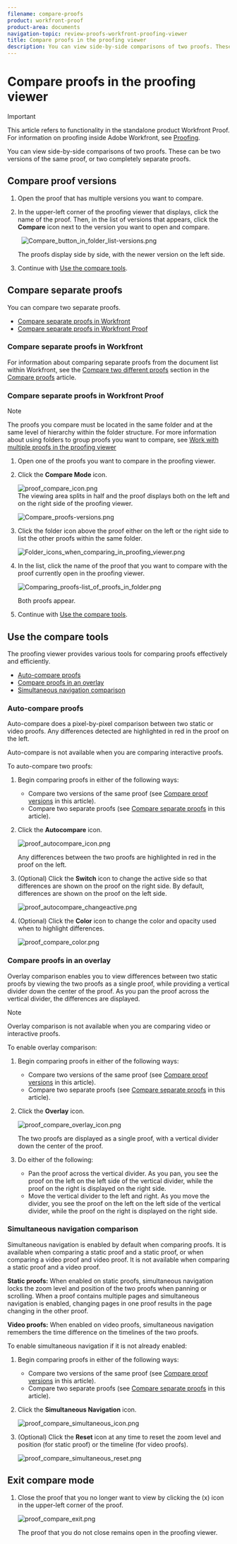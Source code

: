 ```yaml
---
filename: compare-proofs
product: workfront-proof
product-area: documents
navigation-topic: review-proofs-workfront-proofing-viewer
title: Compare proofs in the proofing viewer
description: You can view side-by-side comparisons of two proofs. These can be two versions of the same proof, or two completely separate proofs.
---
```


# Compare proofs in the proofing viewer

>[!IMPORTANT]
>
>This article refers to functionality in the standalone product Workfront Proof. For information on proofing inside Adobe Workfront, see [Proofing](../../../review-and-approve-work/proofing/proofing.md).

You can view side-by-side comparisons of two proofs. These can be two versions of the same proof, or two completely separate proofs.

## Compare proof versions

1. Open the proof that has multiple versions you want to compare.
1. In the upper-left corner of the proofing viewer that displays, click the name of the proof. Then, in the list of versions that appears, click the **Compare** icon next to the version you want to open and compare.

   &nbsp; ![Compare_button_in_folder_list-versions.png](assets/compare-button-350x67.png)

   The proofs display side by side, with the newer version on the left side.

   <!--
   <p class="preview" data-mc-conditions="QuicksilverOrClassic.Draft mode">Separate breadcrumbs above each proof allow you to view and go to the work item associated with the proof:</p>
   -->

   <!--
   <p class="preview" data-mc-conditions="QuicksilverOrClassic.Draft mode"> <img src="assets/compare-proofs-breadcrumbs-350x148.jpg" style="width: 350;height: 148;"> </p>
   -->

1. Continue with [Use the compare tools](#using-compare-tools).

## Compare separate proofs

You can compare two separate proofs.&nbsp;

* [Compare separate proofs in Workfront](#comparing-separate-proofs-in-workfront) 
* [Compare separate proofs in Workfront Proof](#comparing-separate-proofs-in-workfront-proof)

### Compare separate proofs in Workfront

For information about comparing separate proofs from the document list within Workfront, see the [Compare two different proofs](../../../review-and-approve-work/proofing/reviewing-proofs-within-workfront/review-a-proof/compare-proofs.md#comparing-two-proofs-from-a-document-list) section in the [Compare proofs](../../../review-and-approve-work/proofing/reviewing-proofs-within-workfront/review-a-proof/compare-proofs.md) article.

### Compare separate proofs in Workfront Proof

>[!NOTE]
>
>The proofs you compare must be located in the same folder and at the same level of hierarchy within the folder structure. For more information about using folders to group proofs you want to compare, see [Work with multiple proofs in the proofing viewer](../../../workfront-proof/wp-work-proofsfiles/review-proofs-wpv/work-with-multiple-proofs.md)&nbsp;

1. Open one of the proofs you want to compare in the proofing viewer.
1. Click the **Compare Mode** icon.

   ![proof_compare_icon.png](assets/proof-compare-icon.png)   
   The viewing area splits in half and the proof displays both on the left and on the right side of the proofing viewer.

   ![Compare_proofs-versions.png](assets/compare-proofs-versions-350x180.png)

1. Click the folder icon above the proof either on the left or the right side to list the other proofs within the same folder.

   ![Folder_icons_when_comparing_in_proofing_viewer.png](assets/folder-icons-when-comparing-in-proofing-viewer-350x121.png)

1. In the list, click the name of the proof that you want to compare with the proof currently open in the proofing viewer.

   ![Comparing_proofs-list_of_proofs_in_folder.png](assets/comparing-proofs-list-of-proofs-in-folder-350x89.png)

   Both proofs appear.

1. Continue with [Use the compare tools](#using-compare-tools).

## Use the compare tools

The proofing viewer provides various tools for comparing proofs effectively and efficiently.&nbsp;

* [Auto-compare proofs](#autocomparing-proofs) 
* [Compare proofs in an overlay](#comparing-proofs-in-an-overlay) 
* [Simultaneous navigation comparison](#simultaneous-navigation-comparison)

### Auto-compare proofs

Auto-compare does a pixel-by-pixel comparison between two static or video proofs. Any differences detected are highlighted in red in the proof on the left.

Auto-compare is not available when you are comparing interactive proofs.&nbsp;

To auto-compare two proofs:

1. Begin comparing proofs in either of the following ways:

   * Compare two versions of the same proof (see [Compare proof versions](#comparing-proof-versions) in this article).
   * Compare two separate proofs (see [Compare separate proofs](#comparing-separate-proofs) in this article).

1. Click the **Autocompare** icon.

   ![proof_autocompare_icon.png](assets/proof-autocompare-icon-31x32.png)

   Any differences between the two proofs are highlighted in red in the proof on the left.

1. (Optional) Click the **Switch** icon to change the active side so that differences are shown on the proof on the right side. By default, differences are shown on the proof on the left side.

   ![proof_autocompare_changeactive.png](assets/proof-autocompare-changeactive.png)

1. (Optional) Click the **Color** icon to change the color and opacity used when to highlight differences.

   ![proof_compare_color.png](assets/proof-compare-color.png)

### Compare proofs in an overlay

Overlay comparison enables you to view differences between two static proofs by viewing the two proofs as a single proof, while providing a vertical divider down the center of the proof. As you pan the proof across the vertical divider, the differences are displayed.&nbsp;

>[!NOTE]
>
>Overlay comparison is not available when you are comparing video or interactive proofs.&nbsp;

To enable overlay comparison:

1. Begin comparing proofs in either of the following ways:

   * Compare two versions of the same proof (see [Compare proof versions](#comparing-proof-versions) in this article).
   * Compare two separate proofs (see [Compare separate proofs](#comparing-separate-proofs) in this article).

1. Click the **Overlay** icon.

   ![proof_compare_overlay_icon.png](assets/proof-compare-overlay-icon.png)

   The two proofs are displayed as a single proof, with a vertical divider down the center of the proof.&nbsp;

1. Do either of the following:

   * Pan the proof across the vertical divider. As you pan, you see the proof on the left on the left side of the vertical divider, while the proof on the right is displayed on the right side.&nbsp;
   * Move the vertical divider to the left and right. As you move the divider,&nbsp;you see the proof on the left on the left side of the vertical divider, while the proof on the right is displayed on the right side.&nbsp;

### Simultaneous navigation comparison

Simultaneous navigation is enabled by default when comparing proofs. It is available when comparing a static proof and a static proof, or when comparing a video proof and video proof. It is not available when comparing a static proof and a video proof.

**Static proofs:** When enabled on static proofs, simultaneous navigation locks the zoom level and position of the two proofs when panning or scrolling. When a proof contains multiple pages and simultaneous navigation is enabled, changing pages in one proof results in the page changing in the other proof.

**Video proofs:** When enabled on video proofs, simultaneous navigation remembers the time difference on the timelines of the two proofs.

To enable simultaneous navigation if it is not already enabled:

1. Begin comparing proofs in either of the following ways:

   * Compare two versions of the same proof (see [Compare proof versions](#comparing-proof-versions) in this article).
   * Compare two separate proofs (see [Compare separate proofs](#comparing-separate-proofs) in this article).

1. Click the **Simultaneous Navigation** icon.

   ![proof_compare_simultaneous_icon.png](assets/proof-compare-simultaneous-icon.png)

1. (Optional) Click the **Reset** icon at any time to reset the zoom level and position (for static proof) or the timeline (for video proofs).

   ![proof_compare_simultaneous_reset.png](assets/proof-compare-simultaneous-reset.png)

## Exit compare mode

1. Close the proof that you no longer want to view by clicking the (x) icon in the upper-left corner of the proof.

   ![proof_compare_exit.png](assets/proof-compare-exit-350x163.png)

   The proof that you do not close remains open in the proofing viewer.&nbsp;

